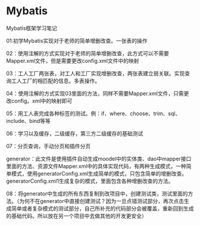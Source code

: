 # Mybatis
Mybatis框架学习笔记

01:初学Mybatis实现对于老师的简单增删改查。一张表的操作

02：使用注解的方式实现对于老师的简单增删改查，此方式可以不需要Mapper.xml文件，但是需要更改config.xml文件中的映射

03：工人工厂两张表，对工人和工厂实现增删改查，两张表建立弱关联。实现查询工人工厂的相匹配的信息。多表操作。

04：使用注解的方式实现03里面的方法，同样不需要Mapper.xml文件，只需更改config。xml中的映射即可

05：用工人表完成各种标签的测试。例：if、where、choose、trim、sql、include、bind等等

06：学习以及缓存，二级缓存，第三方二级缓存的基础测试

07：分页查询，手动分页和插件分页

generator：此文件是使用插件自动生成moodel中的实体类、dao中mapper接口里面的方法、资源文件Mapper.xml中的具体实现代码，有两种生成模式，一种简单模式，使用generatorConfig.xml生成简单的模式，只包含简单的增删改查。generatorConfig.xml1生成复杂的模式，里面包含各种增删改查的方法。

08：将generator中生成的所有东西复制到改项目中，创建测试类，测试里面的方法。（为何不在generator中直接创建测试？因为一旦点错测试部分，再次点击生成简单或者复杂模式的测试部分，自己所补充的代码部分会被覆盖，重新回到生成的基础代码。所以放在另一个项目中去做其他的开发更安全）
